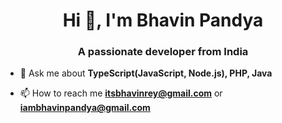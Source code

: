 <h1 align="center">Hi 👋, I'm Bhavin Pandya</h1>
<h3 align="center">A passionate developer from India</h3>


- 💬 Ask me about **TypeScript(JavaScript, Node.js), PHP, Java**

- 📫 How to reach me **itsbhavinrey@gmail.com** or **iambhavinpandya@gmail.com**
